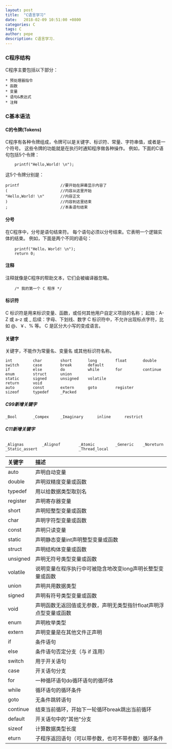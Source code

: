 ```yaml
---
layout: post
title:  "C语言学习"
date:   2018-02-09 10:51:00 +0800
categories: C
tags: C
author: pepe
description: C语言学习.
---
```


### **C程序结构**
C程序主要包括以下部分：

    * 预处理器指令
    * 函数
    * 变量
    * 语句&表达式
    * 注释

### **C基本语法**

#### **C的令牌(Tokens)**
C程序有各种令牌组成，令牌可以是关键字、标识符、常量、字符串值，或者是一个符号。
这些令牌的功能就是在执行时通知程序做各种操作。
例如，下面的C语句包括5个令牌：
```
    printf("Hello,World! \n");
```
这5个令牌分别是：
```
printf                  //要开始在屏幕显示内容了
(                       //内容从这里开始
"Hello,World! \n"       //内容正文
)                       //内容到这里结束
;                       //本条语句结束
```
#### **分号**
在C程序中，分号是语句结束符。
每个语句必须以分号结束。它表明一个逻辑实体的结束。
例如，下面是两个不同的语句：
```
    printf("Hello，World! \n");
    return 0;
```

#### **注释**
注释就像是C程序的帮助文本，它们会被编译器忽略。
```
    /* 我的第一个 C 程序 */
```

#### **标识符**
C 标识符是用来标识变量、函数，或任何其他用户自定义项目的名称；
起始：A-Z 或 a-z 或 _
后续：字母、下划线、数字
C 标识符中，不允许出现标点字符，比如 @、￥、% 等。
C 是区分大小写的变成语言。

#### **关键字**
关键字，不能作为常量名、变量名 或其他标识符名称。

    int         char        short       long        float       double
    switch      case        break       default
    if          else        do          while       for         continue   
    enum        struct      union       
    static      signed      unsigned    volatile
    return      void
    auto        const       extern      goto        register
    sizeof      typedef     _Packed  

##### **C99新增关键字**

    _Bool       _Compex     _Imaginary      inline      restrict
    
###### **C11新增关键字**

    _Alignas        _Alignof        _Atomic         _Generic    _Noreturn   
    _Static_assert                  _Thread_local


|关键字         |描述|
| :--------     | :---- |
|auto	        |声明自动变量|
|double	        |声明双精度变量或函数|
|typedef	    |用以给数据类型取别名|
|register	    |声明寄存器变量|
|short	        |声明短整型变量或函数|
|char	        |声明字符型变量或函数|
|const	        |声明只读变量|
|static	        |声明静态变量int声明整型变量或函数|
|struct	        |声明结构体变量或函数|
|unsigned	    |声明无符号类型变量或函数|
|volatile	    |说明变量在程序执行中可被隐含地改变long声明长整型变量或函数|
|union	        |声明共用数据类型|
|signed	        |声明有符号类型变量或函数|
|void	        |声明函数无返回值或无参数，声明无类型指针float声明浮点型变量或函数|
|enum	        |声明枚举类型|
|extern	        |声明变量是在其他文件正声明|
|if	            |条件语句|
|else	        |条件语句否定分支（与 if 连用）|
|switch	        |用于开关语句|
|case	        |开关语句分支|
|for	        |一种循环语句do循环语句的循环体|
|while	        |循环语句的循环条件|
|goto	        |无条件跳转语句|
|continue	    |结束当前循环，开始下一轮循环break跳出当前循环|
|default	    |开关语句中的"其他"分支|
|sizeof	        |计算数据类型长度|
|eturn	        |子程序返回语句（可以带参数，也可不带参数）循环条件|












